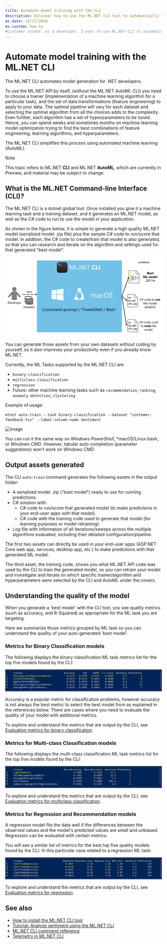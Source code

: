 ```yaml
---
title: Automate model training with the CLI
description: Discover how to use the ML.NET CLI tool to automatically train the best model from the command-line.
ms.date: 12/17/2019
ms.custom: how-to
#Customer intent: As a developer, I want to use ML.NET CLI to automatically train the "best model" from the command-prompt. I also want to understand the output provided by the tool (metrics and output assets)
---
```

# Automate model training with the ML.NET CLI

The ML.NET CLI automates model generation for .NET developers.

To use the ML.NET API by itself, (without the ML.NET AutoML CLI) you need to choose a trainer (implementation of a machine learning algorithm for a particular task), and the set of data transformations (feature engineering) to apply to your data. The optimal pipeline will vary for each dataset and selecting the optimal algorithm from all the choices adds to the complexity. Even further, each algorithm has a set of hyperparameters to be tuned. Hence, you can spend weeks and sometimes months on machine learning model optimization trying to find the best combinations of feature engineering, learning algorithms, and hyperparameters.

The ML.NET CLI simplifies this process using automated machine learning (AutoML). 

> [!NOTE]
> This topic refers to ML.NET **CLI** and ML.NET **AutoML**, which are currently in Preview, and material may be subject to change.

## What is the ML.NET Command-line Interface (CLI)?

The ML.NET CLI is a dotnet global tool. Once installed you give it a machine learning task and a training dataset, and it generates an ML.NET model, as well as the C# code to run to use the model in your application.

As shown in the figure below, it is simple to generate a high quality ML.NET model (serialized model .zip file) plus the sample C# code to run/score that model. In addition, the C# code to create/train that model is also generated, so that you can research and iterate on the algorithm and settings used for that generated "best model".

![image](media/automate-training-with-cli/cli-high-level-process.png "AutoML engine working inside the ML.NET CLI")

You can generate those assets from your own datasets without coding by yourself, so it also improves your productivity even if you already know ML.NET.

Currently, the ML Tasks supported by the ML.NET CLI are:

- `binary-classification`
- `multiclass-classification`
- `regression`
- Future: other machine learning tasks such as `recommendation`, `ranking`, `anomaly-detection`, `clustering`

Example of usage:

```console
mlnet auto-train --task binary-classification --dataset "customer-feedback.tsv" --label-column-name Sentiment
```

![image](media/automate-training-with-cli/cli-model-generation.gif)

You can run it the same way on *Windows PowerShell*, *macOS/Linux bash, or *Windows CMD*. However, tabular auto-completion (parameter suggestions) won't work on *Windows CMD*.

## Output assets generated

The CLI `auto-train` command generates the following assets in the output folder:

- A serialized model .zip ("best model") ready to use for running predictions.
- C# solution with:
  - C# code to run/score that generated model (to make predictions in your end-user apps with that model).
  - C# code with the training code used to generate that model (for learning purposes or model retraining).
- Log file with information of all iterations/sweeps across the multiple algorithms evaluated, including their detailed configuration/pipeline.

The first two assets can directly be used in your end-user apps (ASP.NET Core web app, services, desktop app, etc.) to make predictions with that generated ML model.

The third asset, the training code, shows you what ML.NET API code was used by the CLI to train the generated model, so you can retrain your model and investigate and iterate on which specific trainer/algorithm and hyperparameters were selected by the CLI and AutoML under the covers.

## Understanding the quality of the model

When you generate a 'best model' with the CLI tool, you see quality metrics (such as accuracy, and R-Squared) as appropriate for the ML task you are targeting.

Here we summarize those metrics grouped by ML task so you can understand the quality of your auto-generated 'best model'.

### Metrics for Binary Classification models

The following displays the binary classification ML task metrics list for the top five models found by the CLI:

![image](media/automate-training-with-cli/cli-binary-classification-metrics.png)

Accuracy is a popular metric for classification problems, however accuracy is not always the best metric to select the best model from as explained in the references below. There are cases where you need to evaluate the quality of your model with additional metrics.

To explore and understand the metrics that are output by the CLI, see [Evaluation metrics for binary classification](resources/metrics.md#evaluation-metrics-for-binary-classification).

### Metrics for Multi-class Classification models

The following displays the multi-class classification ML task metrics list for the top five models found by the CLI:

![image](media/automate-training-with-cli/cli-multiclass-classification-metrics.png)

To explore and understand the metrics that are output by the CLI, see [Evaluation metrics for multiclass classification](resources/metrics.md#evaluation-metrics-for-multi-class-classification).

### Metrics for Regression and Recommendation models

A regression model fits the data well if the differences between the observed values and the model's predicted values are small and unbiased. Regression can be evaluated with certain metrics.

You will see a similar list of metrics for the best top five quality models found by the CLI. In this particular case related to a regression ML task:

![image](media/automate-training-with-cli/cli-regression-metrics.png)

To explore and understand the metrics that are output by the CLI, see [Evaluation metrics for regression](resources/metrics.md#evaluation-metrics-for-regression-and-recommendation).

## See also

- [How to install the ML.NET CLI tool](how-to-guides/install-ml-net-cli.md)
- [Tutorial: Analyze sentiment using the ML.NET CLI](tutorials/sentiment-analysis-cli.md)
- [ML.NET CLI command reference](reference/ml-net-cli-reference.md)
- [Telemetry in ML.NET CLI](resources/ml-net-cli-telemetry.md)
